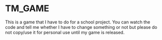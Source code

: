# TM_GAME
 This is a game that I have to do for a school project. You can watch the code and tell me whether I have to change something or not but please do not copy/use it for personal use until my game is released. 
